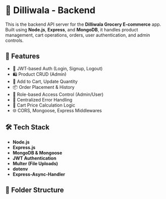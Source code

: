 # 🧠 Dilliwala - Backend

This is the backend API server for the **Dilliwala Grocery E-commerce** app. Built using **Node.js**, **Express**, and **MongoDB**, it handles product management, cart operations, orders, user authentication, and admin controls.

## 🔗 Features

- 🔐 JWT-based Auth (Login, Signup, Logout)
- 🛍️ Product CRUD (Admin)
- 🛒 Add to Cart, Update Quantity
- 📦 Order Placement & History
- 🎯 Role-based Access Control (Admin/User)
- 💬 Centralized Error Handling
- 🧮 Cart Price Calculation Logic
- 🌐 CORS, Mongoose, Express Middlewares

## 🛠 Tech Stack

- **Node.js**
- **Express.js**
- **MongoDB & Mongoose**
- **JWT Authentication**
- **Multer (File Uploads)**
- **dotenv**
- **Express-Async-Handler**

## 📁 Folder Structure
